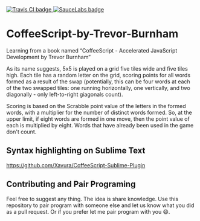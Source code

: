 <a href="https://api.travis-ci.org/igorlima/CoffeeScript-by-Trevor-Burnham">
  <img src="https://api.travis-ci.org/igorlima/CoffeeScript-by-Trevor-Burnham.png" alt="Travis CI badge" />
</a>

<a href="https://saucelabs.com/u/Scrabble">
  <img src="https://saucelabs.com/browser-matrix/Scrabble.svg" alt="SauceLabs badge" />
</a>

# CoffeeScript-by-Trevor-Burnham

Learning from a book named “CoffeeScript - Accelerated JavaScript Development by Trevor Burnham”

As its name suggests, 5x5 is played on a grid five tiles wide and five tiles high.
Each tile has a random letter on the grid, scoring points for all words formed
as a result of the swap (potentially, this can be four words at each of the two swapped
tiles: one running horizontally, one vertically, and two diagonally - only left-to-right
giagonals count).

Scoring is based on the Scrabble point value of the letters in the formed words,
with a multiplier for the number of distinct words formed. So, at the upper limit,
if eight words are formed in one move, then the point value of each is multiplied by
eight. Words that have already been used in the game don't count.


## Syntax highlighting on Sublime Text

https://github.com/Xavura/CoffeeScript-Sublime-Plugin


## Contributing and Pair Programing

Feel free to suggest any thing. The idea is share knowledge. Use this repository to pair program with someone else and let us know what you did as a pull request. Or if you prefer let me pair program with you :smile:.
